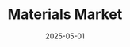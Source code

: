 ---  
layout: startup_page  
title: "Materials Market"  
id: "materialsmarket.com"  
permalink: "/materialsmarketmaterialsmarket.com05012025/"  
website: "https://materialsmarket.com/"  
funding_round: ""  
funding_amount: "£2M"  
investors: "Fuel Ventures, Active Partners, angel investors"  
about: "Materials Market is a UK-based digital marketplace connecting buyers and suppliers of building materials. Its platform aims to modernize the fragmented UK building materials sector by providing a more efficient and transparent procurement process. The company serves a wide range of customers, from DIY enthusiasts to large-scale contractors."  
markets: "Construction, Building Materials"  
hq: "London, England, United Kingdom"  
founded_year: "2020"  
linkedin: "https://uk.linkedin.com/company/materials-market"  
twitter: "https://twitter.com/materialsmarket"  
instagram: ""  
facebook: "https://www.facebook.com/materialsmarket"  
crunchbase: "https://www.crunchbase.com/organization/materials-market?utm_source=linkedin&utm_medium=referral&utm_campaign=linkedin_companies&utm_content=profile_cta_anon&trk=funding_crunchbase"  
pitchbook: "https://pitchbook.com/profiles/company/482685-04"  

date_display: "01-May-2025"  
date: "2025-05-01"

# SEO Optimization  
meta_title: "Materials Market -  Funding (£2M)"  
meta_description: "Materials Market, Materials Market is a UK-based digital marketplace connecting buyers and suppliers of building materials. Its platform aims to modernize the fragmente..."  
meta_keywords: "Materials Market, Construction, Building Materials,  funding"  
canonical_url: "https://startup.projectstartups.com/materialsmarketmaterialsmarket.com05012025/"  
---